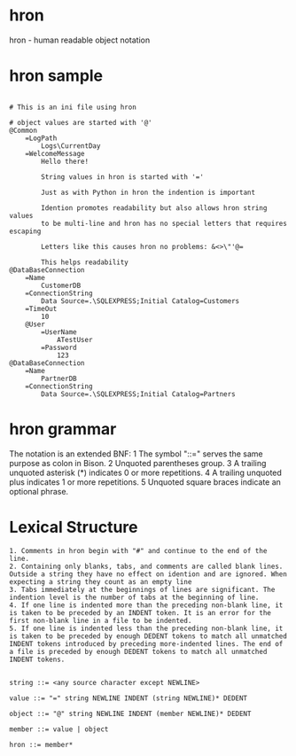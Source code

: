 hron
====

hron - human readable object notation

hron sample
===========

```

# This is an ini file using hron

# object values are started with '@'
@Common
	=LogPath
		Logs\CurrentDay
	=WelcomeMessage
		Hello there!

		String values in hron is started with '='

		Just as with Python in hron the indention is important

		Idention promotes readability but also allows hron string values 
		to be multi-line and hron has no special letters that requires escaping
		
		Letters like this causes hron no problems: &<>\"'@=

		This helps readability
@DataBaseConnection
	=Name
		CustomerDB
	=ConnectionString
		Data Source=.\SQLEXPRESS;Initial Catalog=Customers
	=TimeOut
		10
	@User
		=UserName
			ATestUser
		=Password
			123
@DataBaseConnection
	=Name
		PartnerDB
	=ConnectionString
		Data Source=.\SQLEXPRESS;Initial Catalog=Partners

```


hron grammar
============

The notation is an extended BNF: 
    1 The symbol "::=" serves the same purpose as colon in Bison. 
    2 Unquoted parentheses group. 
    3 A trailing unquoted asterisk (*) indicates 0 or more repetitions. 
    4 A trailing unquoted plus indicates 1 or more repetitions. 
    5 Unquoted square braces indicate an optional phrase. 


Lexical Structure 
=================
    1. Comments in hron begin with "#" and continue to the end of the line. 
    2. Containing only blanks, tabs, and comments are called blank lines. Outside a string they have no effect on idention and are ignored. When expecting a string they count as an empty line
    3. Tabs immediately at the beginnings of lines are significant. The indention level is the number of tabs at the beginning of line. 
    4. If one line is indented more than the preceding non-blank line, it is taken to be preceded by an INDENT token. It is an error for the first non-blank line in a file to be indented. 
    5. If one line is indented less than the preceding non-blank line, it is taken to be preceded by enough DEDENT tokens to match all unmatched INDENT tokens introduced by preceding more-indented lines. The end of a file is preceded by enough DEDENT tokens to match all unmatched INDENT tokens. 

```ebnf

string ::= <any source character except NEWLINE>

value ::= "=" string NEWLINE INDENT (string NEWLINE)* DEDENT

object ::= "@" string NEWLINE INDENT (member NEWLINE)* DEDENT

member ::= value | object

hron ::= member*

```
